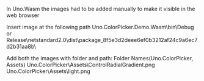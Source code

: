 In Uno.Wasm the images had to be added manually to make it visible in the web browser 

Insert image at the following path
Uno.ColorPicker.Demo.Wasm\bin\Debug or Release\netstandard2.0\dist\package_8f5e3d2deee6ef0b3212af24c9a6ec7d2b31aa8b\

Add both the images with folder and path: Folder Names(Uno.ColorPicker, Assets)
Uno.ColorPicker\Assets\ControlRadialGradient.png
Uno.ColorPicker\Assets\light.png
